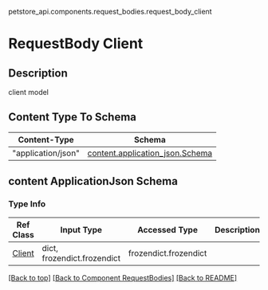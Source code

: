 petstore_api.components.request_bodies.request_body_client
# RequestBody Client

## Description
client model

## Content Type To Schema
Content-Type | Schema
------------ | -------
"application/json" | [content.application_json.Schema](#content-applicationjson-schema)

## content ApplicationJson Schema

### Type Info
Ref Class | Input Type | Accessed Type | Description
--------- | ---------- | ------------- | ------------
[Client](../../components/schema/client.md) | dict, frozendict.frozendict | frozendict.frozendict |

[[Back to top]](#top) [[Back to Component RequestBodies]](../../../README.md#Component-RequestBodies) [[Back to README]](../../../README.md)
